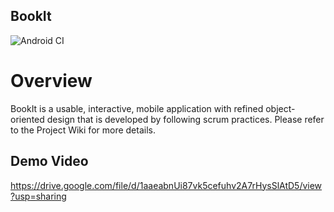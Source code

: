 ## BookIt
![Android CI](https://github.com/CMPUT301F20T32/BookIt/workflows/Android%20CI/badge.svg)

# Overview
BookIt is a usable, interactive, mobile application with refined object-oriented design that is developed by following scrum practices. Please refer to the Project Wiki for more details.

## Demo Video

https://drive.google.com/file/d/1aaeabnUi87vk5cefuhv2A7rHysSlAtD5/view?usp=sharing
